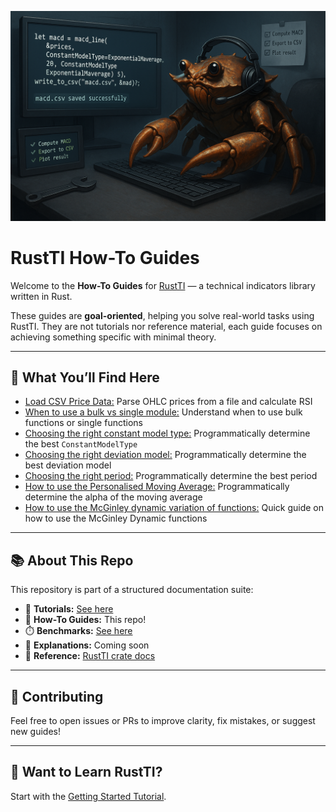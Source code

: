 ![RustTI-how-to-guides Banner](./assets/how-to-banner.png)

# RustTI How-To Guides

Welcome to the **How-To Guides** for [RustTI](https://github.com/0100101001010000/RustTI) — a technical indicators library written in Rust.

These guides are **goal-oriented**, helping you solve real-world tasks using RustTI. They are not tutorials nor reference material, each guide focuses on achieving something specific with minimal theory.

---

## 🧭 What You’ll Find Here

- [Load CSV Price Data:](./load_csv.md) Parse OHLC prices from a file and calculate RSI 
- [When to use a bulk vs single module:](./bulk_vs_single.md) Understand when to use bulk functions or single functions
- [Choosing the right constant model type:](./choose_constant_model_type.md) Programmatically determine the best `ConstantModelType` 
- [Choosing the right deviation model:](./choose_deviation_model.md) Programmatically determine the best deviation model 
- [Choosing the right period:](./choose_period.md) Programmatically determine the best period
- [How to use the Personalised Moving Average:](./personalised_moving_average.md) Programmatically determine the alpha of the moving average
- [How to use the McGinley dynamic variation of functions:](./mcginley_dynamic.md) Quick guide on how to use the McGinley Dynamic functions 

---

## 📚 About This Repo

This repository is part of a structured documentation suite:

- 📕 **Tutorials:** [See here](https://github.com/0100101001010000/RustTI-tutorials)
- 📘 **How-To Guides:** This repo!
- ⏱️ **Benchmarks:** [See here](github.com/0100101001010000/RustTI-benchmarks)
- 📙 **Explanations:** Coming soon
- 📗 **Reference:** [RustTI crate docs](https://docs.rs/rust_ti/latest/rust_ti/)

---

## 💬 Contributing

Feel free to open issues or PRs to improve clarity, fix mistakes, or suggest new guides!

---

## 🧠 Want to Learn RustTI?

Start with the [Getting Started Tutorial](https://github.com/0100101001010000/RustTI-tutorials/blob/main/getting_started.md).

